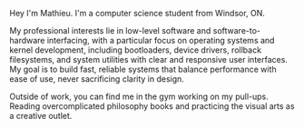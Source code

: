 Hey I'm Mathieu. I'm a computer science student from Windsor, ON.

My professional interests lie in low-level software and software-to-hardware interfacing, with a particular focus on operating systems and kernel development, including bootloaders, device drivers, rollback filesystems, and system utilities with clear and responsive user interfaces. My goal is to build fast, reliable systems that balance performance with ease of use, never sacrificing clarity in design.

Outside of work, you can find me in the gym working on my pull-ups. Reading overcomplicated philosophy books and practicing the visual arts as a creative outlet.
